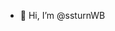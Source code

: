 - 👋 Hi, I’m @ssturnWB


<!---
ssturnWB/ssturnWB is a ✨ special ✨ repository because its `README.md` (this file) appears on your GitHub profile.
You can click the Preview link to take a look at your changes.
--->
